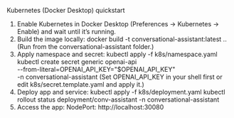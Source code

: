 Kubernetes (Docker Desktop) quickstart

1) Enable Kubernetes in Docker Desktop (Preferences → Kubernetes → Enable) and wait until it’s running.
2) Build the image locally:
   docker build -t conversational-assistant:latest ..
   (Run from the conversational-assistant folder.)
3) Apply namespace and secret:
   kubectl apply -f k8s/namespace.yaml
   kubectl create secret generic openai-api \
     --from-literal=OPENAI_API_KEY="$OPENAI_API_KEY" \
     -n conversational-assistant
   (Set OPENAI_API_KEY in your shell first or edit k8s/secret.template.yaml and apply it.)
4) Deploy app and service:
   kubectl apply -f k8s/deployment.yaml
   kubectl rollout status deployment/conv-assistant -n conversational-assistant
5) Access the app:
   NodePort: http://localhost:30080

